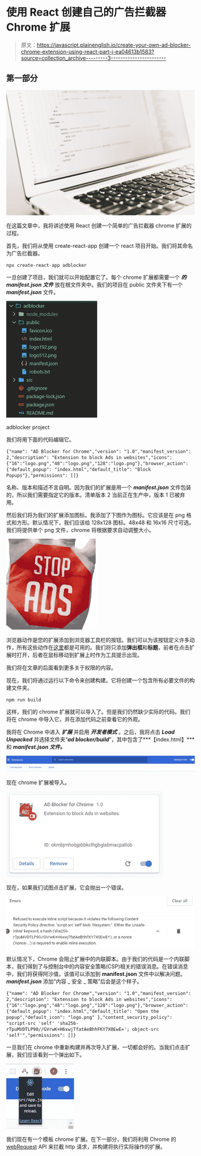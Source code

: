 # 使用 React 创建自己的广告拦截器 Chrome 扩展

> 原文：<https://javascript.plainenglish.io/create-your-own-ad-blocker-chrome-extension-using-react-part-i-ea04613b1583?source=collection_archive---------3----------------------->

## 第一部分

![](img/1b959ee3c1b6e3d5e84102a2fa94faff.png)

在这篇文章中，我将讲述使用 React 创建一个简单的广告拦截器 chrome 扩展的过程。

首先，我们将从使用 create-react-app 创建一个 react 项目开始。我们将其命名为广告拦截器。

```
npx create-react-app adblocker
```

一旦创建了项目，我们就可以开始配置它了。每个 chrome 扩展都需要一个 ***的 manifest.json 文件*** 放在根文件夹中。我们的项目在 public 文件夹下有一个 ***manifest.json*** 文件。

![](img/ed44485f98defd80f1150e703763b814.png)

adblocker project

我们将用下面的代码编辑它。

```
{"name": "AD Blocker for Chrome","version": "1.0","manifest_version": 2,"description": "Extension to block Ads in websites","icons":{"16":"logo.png","48":"logo.png","128":"logo.png"},"browser_action": {"default_popup": "index.html","default_title": "Block Popups"},"permissions": []}
```

名称、版本和描述不言自明。因为我们的扩展是用一个 ***manifest.json*** 文件包装的，所以我们需要指定它的版本。清单版本 2 当前正在生产中，版本 1 已被弃用。

然后我们将为我们的扩展添加图标。我添加了下图作为图标。它应该是在 png 格式和方形。默认情况下，我们应该给 128x128 图标。48x48 和 16x16 尺寸可选。我们将提供单个 png 文件，chrome 将根据要求自动调整大小。

![](img/2beb152526d35157b58bf52683307e5c.png)

浏览器动作是您的扩展添加到浏览器工具栏的按钮。我们可以为该按钮定义许多动作，所有这些动作在[这里](https://developer.mozilla.org/en-US/docs/Mozilla/Add-ons/WebExtensions/manifest.json/browser_action)都是可用的。我们将只添加**弹出框**和**标题**，前者在点击扩展时打开，后者在鼠标移动到扩展上时作为工具提示出现。

我们将在文章的后面看到更多关于权限的内容。

现在，我们将通过运行以下命令来创建构建。它将创建一个包含所有必要文件的构建文件夹。

```
npm run build
```

这样，我们的 chrome 扩展就可以导入了。但是我们仍然缺少实际的代码。我们将在 chrome 中导入它，并在添加代码之前查看它的外观。

我将在 Chrome 中进入 ***扩展*** 并启用 ***开发者模式*** 。之后，我将点击 ***Load Unpacked*** 并选择文件夹“***ad blocker/build***”，其中包含了***【index.html】***和 ***manifest.json 文件。***

![](img/f56a25c1836b8a14dcf8d1a4ff8ffe1d.png)

现在 chrome 扩展被导入。

![](img/99d2c10c4d0982e2d2958ebce8aad670.png)

现在，如果我们试图点击扩展，它会抛出一个错误。

![](img/f39b13fba3aaa1a6e2130eb2d23922a4.png)

默认情况下，Chrome 会阻止扩展中的内联脚本。由于我们的代码是一个内联脚本，我们得到了与控制台中的内容安全策略(CSP)相关的错误消息。在错误消息中，我们将获得阿沙值，该值可以添加到 **manifest.json** 文件中以解决问题。 ***manifest.json*** 添加“内容 _ 安全 _ 策略”后会是这个样子。

```
{"name": "AD Blocker for Chrome","version": "1.0","manifest_version": 2,"description": "Extension to block Ads in websites","icons":{"16":"logo.png","48":"logo.png","128":"logo.png"},"browser_action": {"default_popup": "index.html","default_title": "Open the popup","default_icon": "logo.png" },"content_security_policy": "script-src 'self' 'sha256-rTpuMVDTLP90//GVrwK+H6xwjTfatAeBhhFKY7X0EwE='; object-src 'self'","permissions": []}
```

一旦我们在 chrome 中重新构建并再次导入扩展，一切都会好的。当我们点击扩展，我们应该看到一个弹出如下。

![](img/6074f762c850e5015fe4cb4aec4a3d16.png)

我们现在有一个模板 chrome 扩展。在下一部分，我们将利用 Chrome 的 [webRequest](https://developer.chrome.com/extensions/webRequest) API 来拦截 http 请求，并构建将执行实际操作的扩展。